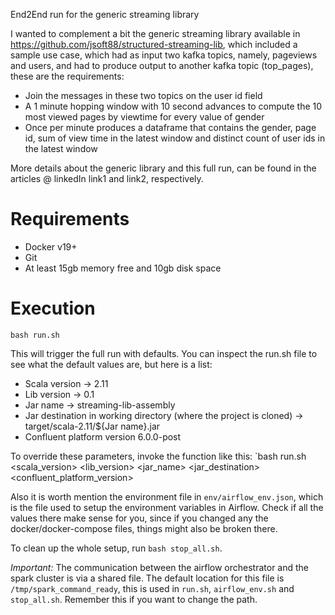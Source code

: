 End2End run for the generic streaming library

I wanted to complement a bit the generic streaming library available in https://github.com/jsoft88/structured-streaming-lib, which included a sample use case, which had as input two kafka topics, namely, pageviews and users, and had to produce output to another kafka topic (top_pages), these are the requirements:

* Join the messages in these two topics on the user id field
* A 1 minute hopping window with 10 second advances to compute the 10 most viewed pages by viewtime for every value of gender
* Once per minute produces a dataframe that contains the gender, page id, sum of view time in the latest window and distinct count of user ids in the latest window

More details about the generic library and this full run, can be found in the articles @ linkedIn link1 and link2, respectively.

# Requirements
* Docker v19+
* Git
* At least 15gb memory free and 10gb disk space

# Execution
`bash run.sh`

This will trigger the full run with defaults. You can inspect the run.sh file to see what the default values are, but here is a list:

* Scala version -> 2.11
* Lib version -> 0.1
* Jar name -> streaming-lib-assembly
* Jar destination in working directory (where the project is cloned) -> target/scala-2.11/${Jar name}.jar
* Confluent platform version 6.0.0-post

To override these parameters, invoke the function like this:
`bash run.sh <scala_version> <lib_version> <jar_name> <jar_destination> <confluent_platform_version>

Also it is worth mention the environment file in `env/airflow_env.json`, which is the file used to setup the environment variables in Airflow. Check if all the values there make sense for you, since if you changed any the docker/docker-compose files, things might also be broken there.

To clean up the whole setup, run `bash stop_all.sh`.

*Important:* The communication between the airflow orchestrator and the spark cluster is via a shared file. The default location for this file is `/tmp/spark_command_ready`, this is used in `run.sh`, `airflow_env.sh` and `stop_all.sh`. Remember this if you want to change the path.